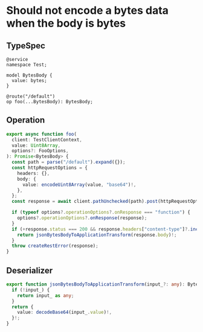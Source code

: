 # Should not encode a bytes data when the body is bytes

## TypeSpec

```tsp
@service
namespace Test;

model BytesBody {
  value: bytes;
}

@route("/default")
op foo(...BytesBody): BytesBody;
```

## Operation

```ts src/api/testClientOperations.ts function foo
export async function foo(
  client: TestClientContext,
  value: Uint8Array,
  options?: FooOptions,
): Promise<BytesBody> {
  const path = parse("/default").expand({});
  const httpRequestOptions = {
    headers: {},
    body: {
      value: encodeUint8Array(value, "base64")!,
    },
  };
  const response = await client.pathUnchecked(path).post(httpRequestOptions);

  if (typeof options?.operationOptions?.onResponse === "function") {
    options?.operationOptions?.onResponse(response);
  }
  if (+response.status === 200 && response.headers["content-type"]?.includes("application/json")) {
    return jsonBytesBodyToApplicationTransform(response.body)!;
  }
  throw createRestError(response);
}
```

## Deserializer

```ts src/models/serializers.ts function jsonBytesBodyToApplicationTransform
export function jsonBytesBodyToApplicationTransform(input_?: any): BytesBody {
  if (!input_) {
    return input_ as any;
  }
  return {
    value: decodeBase64(input_.value)!,
  }!;
}
```

